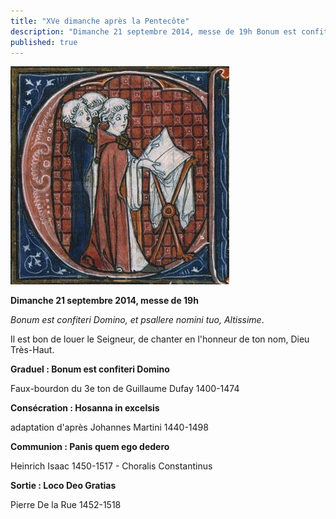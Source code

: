 ```yaml
---
title: "XVe dimanche après la Pentecôte"
description: "Dimanche 21 septembre 2014, messe de 19h Bonum est confiteri Domino, et psallere nomini tuo, Altissime. Il est bon de louer le Seigneur, de chanter en l'honneur de ton nom, Dieu Très-Haut. Graduel : Bonum est confiteri Domino Faux-bourdon du 3e ton de..."
published: true
---
```



![](/images/2014-09-13-im-22.jpg)

**Dimanche 21 septembre 2014, messe de 19h**

*Bonum est confiteri Domino, et psallere nomini tuo, Altissime*.

Il est bon de louer le Seigneur, de chanter en l'honneur de ton nom, Dieu Très-Haut.

**Graduel : Bonum est confiteri Domino**

Faux-bourdon du 3e ton de Guillaume Dufay 1400-1474

**Consécration : Hosanna in excelsis**

adaptation d'après Johannes Martini 1440-1498

**Communion : Panis quem ego dedero**

Heinrich Isaac 1450-1517 - Choralis Constantinus

**Sortie : Loco Deo Gratias**

Pierre De la Rue 1452-1518
